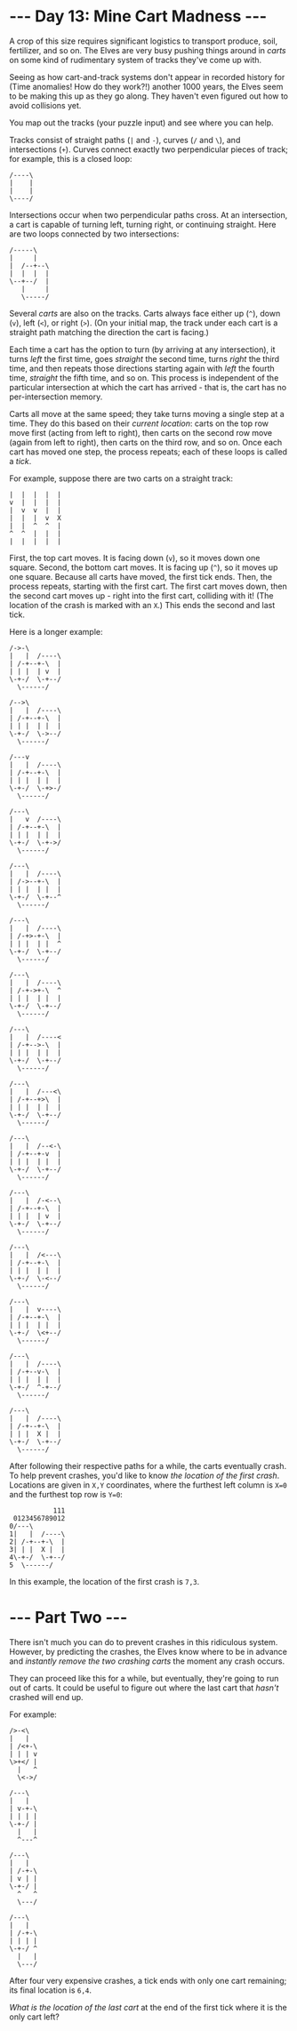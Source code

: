 ﻿# --- Day 13: Mine Cart Madness ---

A crop of this size requires significant logistics to transport produce, soil, fertilizer, and so on. The Elves are very busy pushing things around in *carts* on some kind of rudimentary system of tracks they've come up with.

Seeing as how cart-and-track systems don't appear in recorded history for (Time anomalies! How do they work?!) another 1000 years, the Elves seem to be making this up as they go along. They haven't even figured out how to avoid collisions yet.

You map out the tracks (your puzzle input) and see where you can help.

Tracks consist of straight paths (```|``` and ```-```), curves (```/``` and ```\```), and intersections (```+```). Curves connect exactly two perpendicular pieces of track; for example, this is a closed loop:


```
/----\
|    |
|    |
\----/
```


Intersections occur when two perpendicular paths cross. At an intersection, a cart is capable of turning left, turning right, or continuing straight.  Here are two loops connected by two intersections:


```
/-----\
|     |
|  /--+--\
|  |  |  |
\--+--/  |
   |     |
   \-----/
```


Several *carts* are also on the tracks. Carts always face either up (```^```), down (```v```), left (```<```), or right (```>```). (On your initial map, the track under each cart is a straight path matching the direction the cart is facing.)

Each time a cart has the option to turn (by arriving at any intersection), it turns *left* the first time, goes *straight* the second time, turns *right* the third time, and then repeats those directions starting again with *left* the fourth time, *straight* the fifth time, and so on. This process is independent of the particular intersection at which the cart has arrived - that is, the cart has no per-intersection memory.

Carts all move at the same speed; they take turns moving a single step at a time. They do this based on their *current location*: carts on the top row move first (acting from left to right), then carts on the second row move (again from left to right), then carts on the third row, and so on.  Once each cart has moved one step, the process repeats; each of these loops is called a *tick*.

For example, suppose there are two carts on a straight track:


```
|  |  |  |  |
v  |  |  |  |
|  v  v  |  |
|  |  |  v  X
|  |  ^  ^  |
^  ^  |  |  |
|  |  |  |  |
```


First, the top cart moves. It is facing down (```v```), so it moves down one square.  Second, the bottom cart moves.  It is facing up (```^```), so it moves up one square. Because all carts have moved, the first tick ends.  Then, the process repeats, starting with the first cart.  The first cart moves down, then the second cart moves up - right into the first cart, colliding with it! (The location of the crash is marked with an ```X```.) This ends the second and last tick.




Here is a longer example:


```
/->-\        
|   |  /----\
| /-+--+-\  |
| | |  | v  |
\-+-/  \-+--/
  \------/   

/-->\        
|   |  /----\
| /-+--+-\  |
| | |  | |  |
\-+-/  \->--/
  \------/   

/---v        
|   |  /----\
| /-+--+-\  |
| | |  | |  |
\-+-/  \-+>-/
  \------/   

/---\        
|   v  /----\
| /-+--+-\  |
| | |  | |  |
\-+-/  \-+->/
  \------/   

/---\        
|   |  /----\
| /->--+-\  |
| | |  | |  |
\-+-/  \-+--^
  \------/   

/---\        
|   |  /----\
| /-+>-+-\  |
| | |  | |  ^
\-+-/  \-+--/
  \------/   

/---\        
|   |  /----\
| /-+->+-\  ^
| | |  | |  |
\-+-/  \-+--/
  \------/   

/---\        
|   |  /----<
| /-+-->-\  |
| | |  | |  |
\-+-/  \-+--/
  \------/   

/---\        
|   |  /---<\
| /-+--+>\  |
| | |  | |  |
\-+-/  \-+--/
  \------/   

/---\        
|   |  /--<-\
| /-+--+-v  |
| | |  | |  |
\-+-/  \-+--/
  \------/   

/---\        
|   |  /-<--\
| /-+--+-\  |
| | |  | v  |
\-+-/  \-+--/
  \------/   

/---\        
|   |  /<---\
| /-+--+-\  |
| | |  | |  |
\-+-/  \-<--/
  \------/   

/---\        
|   |  v----\
| /-+--+-\  |
| | |  | |  |
\-+-/  \<+--/
  \------/   

/---\        
|   |  /----\
| /-+--v-\  |
| | |  | |  |
\-+-/  ^-+--/
  \------/   

/---\        
|   |  /----\
| /-+--+-\  |
| | |  X |  |
\-+-/  \-+--/
  \------/   
```


After following their respective paths for a while, the carts eventually crash.  To help prevent crashes, you'd like to know *the location of the first crash*. Locations are given in ```X,Y``` coordinates, where the furthest left column is ```X=0``` and the furthest top row is ```Y=0```:


```
           111
 0123456789012
0/---\        
1|   |  /----\
2| /-+--+-\  |
3| | |  X |  |
4\-+-/  \-+--/
5  \------/   
```


In this example, the location of the first crash is ```7,3```.

# --- Part Two ---

There isn't much you can do to prevent crashes in this ridiculous system. However, by predicting the crashes, the Elves know where to be in advance and *instantly remove the two crashing carts* the moment any crash occurs.

They can proceed like this for a while, but eventually, they're going to run out of carts. It could be useful to figure out where the last cart that *hasn't* crashed will end up.

For example:


```
/>-<\  
|   |  
| /<+-\
| | | v
\>+</ |
  |   ^
  \<->/

/---\  
|   |  
| v-+-\
| | | |
\-+-/ |
  |   |
  ^---^

/---\  
|   |  
| /-+-\
| v | |
\-+-/ |
  ^   ^
  \---/

/---\  
|   |  
| /-+-\
| | | |
\-+-/ ^
  |   |
  \---/
```


After four very expensive crashes, a tick ends with only one cart remaining; its final location is ```6,4```.

*What is the location of the last cart* at the end of the first tick where it is the only cart left?